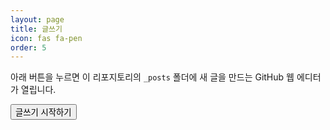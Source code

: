 ```yaml
---
layout: page
title: 글쓰기
icon: fas fa-pen
order: 5
---
```


아래 버튼을 누르면 이 리포지토리의 `_posts` 폴더에 새 글을 만드는 GitHub 웹 에디터가 열립니다.

<button id="start-writing" class="btn btn-primary">글쓰기 시작하기</button>

<script>
  (function () {
    function buildUrl() {
      const repo = 'ilhyeonchu/ilhyeon-study-log.github.io';
      const now = new Date();
      const yyyy = now.getFullYear();
      const mm = String(now.getMonth() + 1).padStart(2, '0');
      const dd = String(now.getDate()).padStart(2, '0');

      const filename = `${yyyy}-${mm}-${dd}-your-title.md`;
      const tz = '+0900';

      const template = `---\n` +
        `layout: post\n` +
        `title: ""\n` +
        `date: ${yyyy}-${mm}-${dd} 09:00 ${tz}\n` +
        `categories: [Blog]\n` +
        `tags: []\n` +
        `---\n\n` +
        `여기에 내용을 작성하세요.\n`;

      const base = `https://github.com/${repo}/new/HEAD/_posts`;
      const params = new URLSearchParams({
        filename,
        value: template
      });
      return `${base}?${params.toString()}`;
    }

    const btn = document.getElementById('start-writing');
    if (btn) {
      btn.addEventListener('click', function () {
        window.location.href = buildUrl();
      });
    }
  })();
</script>
